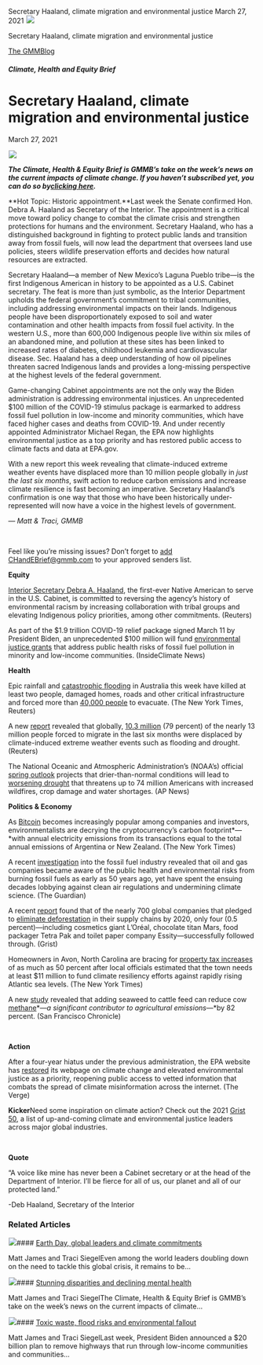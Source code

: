 



Secretary Haaland, climate migration and environmental justice
March 27, 2021
![](data:image/gif;base64,R0lGODlhAQABAAAAACH5BAEKAAEALAAAAAABAAEAAAICTAEAOw==)![](https://www.gmmb.com/wp-content/uploads/2021/04/dh3.png)



Secretary Haaland, climate migration and environmental justice





 [The GMMBlog](/blog/)



##### Climate, Health and Equity Brief

 Secretary Haaland, climate migration and environmental justice
==============================================================


March 27, 2021



![](data:image/gif;base64,R0lGODlhAQABAAAAACH5BAEKAAEALAAAAAABAAEAAAICTAEAOw==)![](https://www.gmmb.com/wp-content/uploads/2021/04/dh3-552x552.png) 


***The Climate, Health & Equity Brief is GMMB’s take on the week’s news on the current impacts of climate change. If you haven’t subscribed yet, you can do so by***[***clicking here***](https://mailchimp.us4.list-manage.com/subscribe?u=f2f8c4bdabe1a2a83f914e813&id=4a13a601e2)***.***


**Hot Topic: Historic appointment.**Last week the Senate confirmed Hon. Debra A. Haaland as Secretary of the Interior. The appointment is a critical move toward policy change to combat the climate crisis and strengthen protections for humans and the environment. Secretary Haaland, who has a distinguished background in fighting to protect public lands and transition away from fossil fuels, will now lead the department that oversees land use policies, steers wildlife preservation efforts and decides how natural resources are extracted.


Secretary Haaland—a member of New Mexico’s Laguna Pueblo tribe—is the first Indigenous American in history to be appointed as a U.S. Cabinet secretary. The feat is more than just symbolic, as the Interior Department upholds the federal government’s commitment to tribal communities, including addressing environmental impacts on their lands. Indigenous people have been disproportionately exposed to soil and water contamination and other health impacts from fossil fuel activity. In the western U.S., more than 600,000 Indigenous people live within six miles of an abandoned mine, and pollution at these sites has been linked to increased rates of diabetes, childhood leukemia and cardiovascular disease. Sec. Haaland has a deep understanding of how oil pipelines threaten sacred Indigenous lands and provides a long-missing perspective at the highest levels of the federal government.


Game-changing Cabinet appointments are not the only way the Biden administration is addressing environmental injustices. An unprecedented $100 million of the COVID-19 stimulus package is earmarked to address fossil fuel pollution in low-income and minority communities, which have faced higher cases and deaths from COVID-19. And under recently appointed Administrator Michael Regan, the EPA now highlights environmental justice as a top priority and has restored public access to climate facts and data at EPA.gov.


With a new report this week revealing that climate-induced extreme weather events have displaced more than 10 million people globally in *just the last* *six months*, swift action to reduce carbon emissions and increase climate resilience is fast becoming an imperative. Secretary Haaland’s confirmation is one way that those who have been historically under-represented will now have a voice in the highest levels of government.



*— Matt & Traci, GMMB*


 


Feel like you’re missing issues? Don’t forget to [add](http://onlinegroups.net/blog/2014/02/25/how-to-whitelist-an-email-address/) CHandEBrief@gmmb.com to your approved senders list.



**Equity**


[Interior Secretary Debra A. Haaland](https://www.reuters.com/article/us-usa-interior-haaland-idUSKBN2B72SO), the first-ever Native American to serve in the U.S. Cabinet, is committed to reversing the agency’s history of environmental racism by increasing collaboration with tribal groups and elevating Indigenous policy priorities, among other commitments. (Reuters)


As part of the $1.9 trillion COVID-19 relief package signed March 11 by President Biden, an unprecedented $100 million will fund [environmental justice grants](https://insideclimatenews.org/news/14032021/environmental-justice-plays-a-key-role-in-bidens-covid-19-stimulus-package/) that address public health risks of fossil fuel pollution in minority and low-income communities. (InsideClimate News)


 **Health**


Epic rainfall and [catastrophic flooding](https://www.nytimes.com/2021/03/22/world/australia/australia-floods.html) in Australia this week have killed at least two people, damaged homes, roads and other critical infrastructure and forced more than [40,000 people](https://www.reuters.com/article/us-australia-weather-idUSKBN2BF34K) to evacuate. (The New York Times, Reuters)


A new [report](https://www.rcrc-resilience-southeastasia.org/wp-content/uploads/2021/03/16032021-Responding-to-Disasters-and-Displacement-in-a-Changing-Climate-final.pdf) revealed that globally, [10.3 million](https://www.reuters.com/article/idUSKBN2B90ZA) (79 percent) of the nearly 13 million people forced to migrate in the last six months were displaced by climate-induced extreme weather events such as flooding and drought. (Reuters)


The National Oceanic and Atmospheric Administration’s (NOAA’s) official [spring outlook](https://www.noaa.gov/media-release/spring-outlook-drought-to-persist-expand-in-us-west-and-high-plains) projects that drier-than-normal conditions will lead to [worsening drought](https://apnews.com/article/drought-spring-forecast-united-states-b24a2a60ae320df2fb245e4f215aeb5e#:~:text=including%20some%20areas%20hardest%20hit,Alaska%2C%20which%20makes%20drought%20worse.) that threatens up to 74 million Americans with increased wildfires, crop damage and water shortages. (AP News)


 **Politics & Economy**


As [Bitcoin](https://www.nytimes.com/2021/03/09/business/dealbook/bitcoin-climate-change.html) becomes increasingly popular among companies and investors, environmentalists are decrying the cryptocurrency’s carbon footprint*—*with annual electricity emissions from its transactions equal to the total annual emissions of Argentina or New Zealand. (The New York Times)


A recent [investigation](https://www.theguardian.com/environment/2021/mar/18/oil-industry-fossil-fuels-air-pollution-documents) into the fossil fuel industry revealed that oil and gas companies became aware of the public health and environmental risks from burning fossil fuels as early as 50 years ago, yet have spent the ensuing decades lobbying against clean air regulations and undermining climate science. (The Guardian)


A recent [report](https://www.cdp.net/en/research/global-reports/global-forests-report-2020) found that of the nearly 700 global companies that pledged to [eliminate deforestation](https://grist.org/accountability/these-companies-deforestation-promises-went-up-in-flames/) in their supply chains by 2020, only four (0.5 percent)—including cosmetics giant L’Oréal, chocolate titan Mars, food packager Tetra Pak and toilet paper company Essity—successfully followed through. (Grist)


Homeowners in Avon, North Carolina are bracing for [property tax increases](https://www.nytimes.com/2021/03/14/climate/outer-banks-tax-climate-change.html?te=1&nl=climate-fwd:&emc=edit_clim_20210324) of as much as 50 percent after local officials estimated that the town needs at least $11 million to fund climate resiliency efforts against rapidly rising Atlantic sea levels. (The New York Times)


A new [study](https://journals.plos.org/plosone/article?id=10.1371/journal.pone.0247820) revealed that adding seaweed to cattle feed can reduce cow [methane](https://www.sfchronicle.com/local/environment/article/Seaweed-laced-feed-reduces-methane-in-cow-burps-16033060.php)*—*a significant contributor to agricultural emissions*—*by 82 percent. (San Francisco Chronicle)


 


**Action**


After a four-year hiatus under the previous administration, the EPA website has [restored](https://www.theverge.com/2021/3/19/22339782/epa-website-climate-change-environmental-justice) its webpage on climate change and elevated environmental justice as a priority, reopening public access to vetted information that combats the spread of climate misinformation across the internet. (The Verge)


 **Kicker**Need some inspiration on climate action? Check out the 2021 [Grist 50](https://grist.org/grist-50/2021/), a list of up-and-coming climate and environmental justice leaders across major global industries.


 


**Quote**


“A voice like mine has never been a Cabinet secretary or at the head of the Department of Interior. I’ll be fierce for all of us, our planet and all of our protected land.”


-Deb Haaland, Secretary of the Interior









### Related Articles

![](data:image/gif;base64,R0lGODlhAQABAAAAACH5BAEKAAEALAAAAAABAAEAAAICTAEAOw==)![](https://www.gmmb.com/wp-content/uploads/2021/04/b5197d82-9fb4-4c84-a8d9-e468348c4c67-380x200.jpg)#### [Earth Day, global leaders and climate commitments](https://www.gmmb.com/news/earth-day-global-leaders-and-climate-commitments/)

Matt James and Traci SiegelEven among the world leaders doubling down on the need to tackle this global crisis, it remains to be…

![](data:image/gif;base64,R0lGODlhAQABAAAAACH5BAEKAAEALAAAAAABAAEAAAICTAEAOw==)![](https://www.gmmb.com/wp-content/uploads/2021/04/4.16header-380x200.png)#### [Stunning disparities and declining mental health](https://www.gmmb.com/news/stunning-disparities-and-declining-mental-health/)

Matt James and Traci SiegelThe Climate, Health & Equity Brief is GMMB’s take on the week’s news on the current impacts of climate…

![](data:image/gif;base64,R0lGODlhAQABAAAAACH5BAEKAAEALAAAAAABAAEAAAICTAEAOw==)![](https://www.gmmb.com/wp-content/uploads/2021/04/Picture1-380x200.jpg)#### [Toxic waste, flood risks and environmental fallout](https://www.gmmb.com/news/toxic-waste-flood-risks-and-environmental-fallout/)

Matt James and Traci SiegelLast week, President Biden announced a $20 billion plan to remove highways that run through low-income communities and communities…




